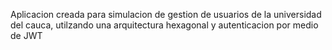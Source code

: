 Aplicacion creada para simulacion de gestion de usuarios de la universidad del cauca, utilzando una arquitectura hexagonal y autenticacion por medio de JWT
